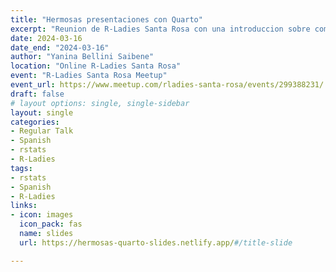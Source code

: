 ```yaml
---
title: "Hermosas presentaciones con Quarto"
excerpt: "Reunion de R-Ladies Santa Rosa con una introduccion sobre como generar presentaciones usando Quarto."
date: 2024-03-16
date_end: "2024-03-16"
author: "Yanina Bellini Saibene"
location: "Online R-Ladies Santa Rosa"
event: "R-Ladies Santa Rosa Meetup" 
event_url: https://www.meetup.com/rladies-santa-rosa/events/299388231/
draft: false
# layout options: single, single-sidebar
layout: single
categories:
- Regular Talk
- Spanish
- rstats
- R-Ladies
tags:
- rstats
- Spanish
- R-Ladies
links:
- icon: images
  icon_pack: fas
  name: slides 
  url: https://hermosas-quarto-slides.netlify.app/#/title-slide

---
```


